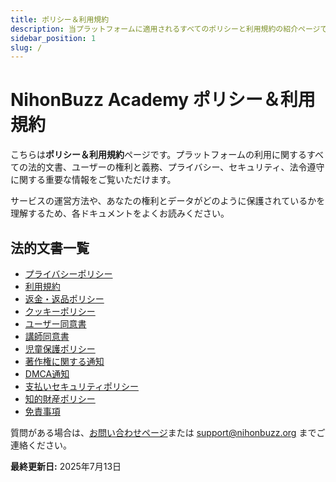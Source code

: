 ```yaml
---
title: ポリシー＆利用規約
description: 当プラットフォームに適用されるすべてのポリシーと利用規約の紹介ページです。
sidebar_position: 1
slug: /
---
```


# NihonBuzz Academy ポリシー＆利用規約

こちらは**ポリシー＆利用規約**ページです。プラットフォームの利用に関するすべての法的文書、ユーザーの権利と義務、プライバシー、セキュリティ、法令遵守に関する重要な情報をご覧いただけます。

サービスの運営方法や、あなたの権利とデータがどのように保護されているかを理解するため、各ドキュメントをよくお読みください。

## 法的文書一覧

- [プライバシーポリシー](/legal/privacy-policy)
- [利用規約](/legal/terms-of-service)
- [返金・返品ポリシー](/legal/refund-return-policy)
- [クッキーポリシー](/legal/cookie-policy)
- [ユーザー同意書](/legal/user-agreement)
- [講師同意書](/legal/instructor-agreement)
- [児童保護ポリシー](/legal/child-protection-policy)
- [著作権に関する通知](/legal/copyright-notice)
- [DMCA通知](/legal/dmca-notice)
- [支払いセキュリティポリシー](/legal/payment-security-policy)
- [知的財産ポリシー](/legal/intellectual-property-policy)
- [免責事項](/legal/disclaimer)

質問がある場合は、[お問い合わせページ](/hubungi-kami)または [support@nihonbuzz.org](mailto:support@nihonbuzz.org) までご連絡ください。

**最終更新日:** 2025年7月13日
